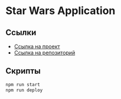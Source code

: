 # Star Wars Application

## Ссылки

- [Cсылка на проект](https://nikolai200493.github.io/react-star-wars/)
- [Ссылка на репозиторий](https://github.com/Nikolai200493/react-star-wars)

## Скрипты

```bash
npm run start
npm run deploy
```
